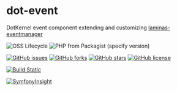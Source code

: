 # dot-event

DotKernel event component extending and customizing [laminas-eventmanager](https://docs.laminas.dev/laminas-eventmanager/)

![OSS Lifecycle](https://img.shields.io/osslifecycle/dotkernel/dot-event)
![PHP from Packagist (specify version)](https://img.shields.io/packagist/php-v/dotkernel/dot-event/3.4.0)

[![GitHub issues](https://img.shields.io/github/issues/dotkernel/dot-event)](https://github.com/dotkernel/dot-event/issues)
[![GitHub forks](https://img.shields.io/github/forks/dotkernel/dot-event)](https://github.com/dotkernel/dot-event/network)
[![GitHub stars](https://img.shields.io/github/stars/dotkernel/dot-event)](https://github.com/dotkernel/dot-event/stargazers)
[![GitHub license](https://img.shields.io/github/license/dotkernel/dot-event)](https://github.com/dotkernel/dot-event/blob/3.0/LICENSE.md)

[![Build Static](https://github.com/dotkernel/dot-event/actions/workflows/static-analysis.yml/badge.svg?branch=3.0)](https://github.com/dotkernel/dot-event/actions/workflows/static-analysis.yml)

[![SymfonyInsight](https://insight.symfony.com/projects/5c4a19db-4114-4f92-a838-ea72ec4b9a5a/big.svg)](https://insight.symfony.com/projects/5c4a19db-4114-4f92-a838-ea72ec4b9a5a)
